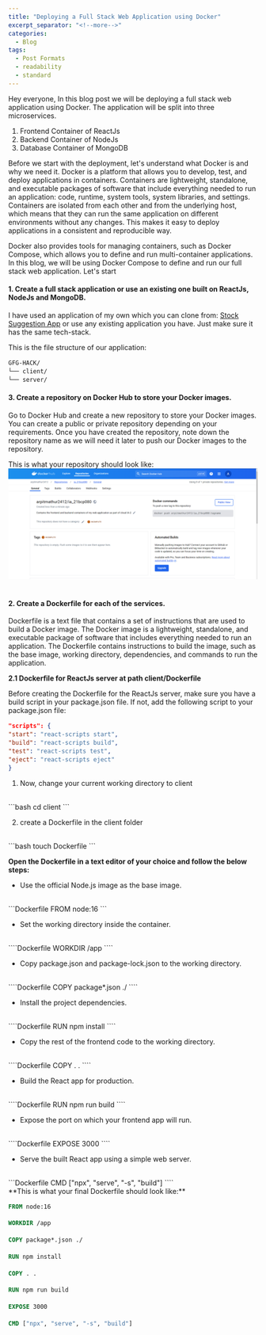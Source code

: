 ```yaml
---
title: "Deploying a Full Stack Web Application using Docker"
excerpt_separator: "<!--more-->"
categories:
  - Blog
tags:
  - Post Formats
  - readability
  - standard
---
```


Hey everyone, In this blog post we will be deploying a full stack web application using Docker. The application will be split into three microservices. 

1. Frontend Container of ReactJs 
2. Backend Container of NodeJs
3. Database Container of MongoDB

Before we start with the deployment, let's understand what Docker is and why we need it.
Docker is a platform that allows you to develop, test, and deploy applications in containers. Containers are lightweight, standalone, and executable packages of software that include everything needed to run an application: code, runtime, system tools, system libraries, and settings. Containers are isolated from each other and from the underlying host, which means that they can run the same application on different environments without any changes. This makes it easy to deploy applications in a consistent and reproducible way. 

Docker also provides tools for managing containers, such as Docker Compose, which allows you to define and run multi-container applications. In this blog, we will be using Docker Compose to define and run our full stack web application. Let's start

#### 1. Create a full stack application or use an existing one built on ReactJs, NodeJs and MongoDB.


I have used an application of my own which you can clone from: [Stock Suggestion App](https://github.com/arpitmathur2412/GFG-HACK) or use any existing application you have. Just make sure it has the same tech-stack.

This is the file structure of our application:

```bash
GFG-HACK/
└── client/
└── server/
```

#### 3. Create a repository on Docker Hub to store your Docker images.

Go to Docker Hub and create a new repository to store your Docker images. You can create a public or private repository depending on your requirements. Once you have created the repository, note down the repository name as we will need it later to push our Docker images to the repository.

This is what your repository should look like:
![Docker Hub](/assets/images/image.png)  
<br>


#### 2. Create a Dockerfile for each of the services.

Dockerfile is a text file that contains a set of instructions that are used to build a Docker image. The Docker image is a lightweight, standalone, and executable package of software that includes everything needed to run an application. The Dockerfile contains instructions to build the image, such as the base image, working directory, dependencies, and commands to run the application.


**2.1 Dockerfile for ReactJs server at path client/Dockerfile**

Before creating the Dockerfile for the ReactJs server, make sure you have a build script in your package.json file. If not, add the following script to your package.json file:

```json
"scripts": {
"start": "react-scripts start",
"build": "react-scripts build",
"test": "react-scripts test",
"eject": "react-scripts eject"
}
```


1. Now, change your current working directory to client  
<br>
```bash 
  cd client
``` 

2. create a Dockerfile in the client folder  
<br>
```bash
  touch Dockerfile
```

**Open the Dockerfile in a text editor of your choice and follow the below steps:**

- Use the official Node.js image as the base image.  
<br>
```Dockerfile
FROM node:16
```

- Set the working directory inside the container.  
<br>
````Dockerfile
WORKDIR /app
````

- Copy package.json and package-lock.json to the working directory.  
<br>
````Dockerfile
COPY package*.json ./
````

- Install the project dependencies.  
<br>
````Dockerfile
RUN npm install
````

- Copy the rest of the frontend code to the working directory.  
<br>
````Dockerfile
COPY . .
````

- Build the React app for production.  
<br>
````Dockerfile
RUN npm run build
````

- Expose the port on which your frontend app will run.  
<br>
````Dockerfile
EXPOSE 3000
````

- Serve the built React app using a simple web server.  
<br>
```Dockerfile
CMD ["npx", "serve", "-s", "build"]
````  
<br>
**This is what your final Dockerfile should look like:**

```Dockerfile
FROM node:16

WORKDIR /app

COPY package*.json ./

RUN npm install

COPY . .

RUN npm run build

EXPOSE 3000

CMD ["npx", "serve", "-s", "build"]
```  
<br>


